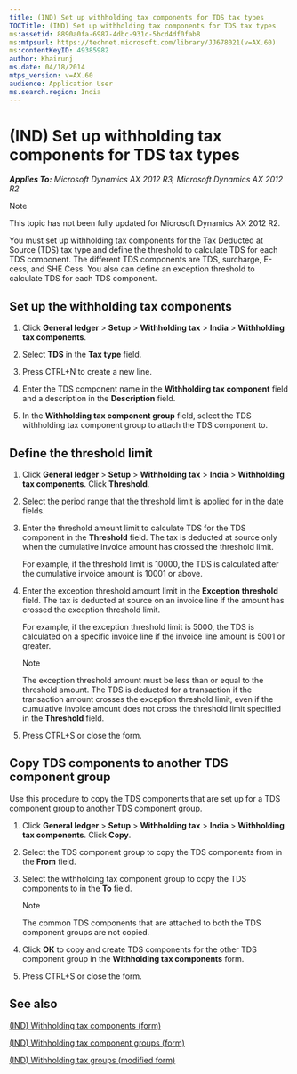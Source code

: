 ```yaml
---
title: (IND) Set up withholding tax components for TDS tax types
TOCTitle: (IND) Set up withholding tax components for TDS tax types
ms:assetid: 8890a0fa-6987-4dbc-931c-5bcd4df0fab8
ms:mtpsurl: https://technet.microsoft.com/library/JJ678021(v=AX.60)
ms:contentKeyID: 49385982
author: Khairunj
ms.date: 04/18/2014
mtps_version: v=AX.60
audience: Application User
ms.search.region: India
---
```


# (IND) Set up withholding tax components for TDS tax types 


_**Applies To:** Microsoft Dynamics AX 2012 R3, Microsoft Dynamics AX 2012 R2_


> [!NOTE]
> <P>This topic has not been fully updated for Microsoft Dynamics AX 2012 R2.</P>



You must set up withholding tax components for the Tax Deducted at Source (TDS) tax type and define the threshold to calculate TDS for each TDS component. The different TDS components are TDS, surcharge, E-cess, and SHE Cess. You also can define an exception threshold to calculate TDS for each TDS component.

## Set up the withholding tax components

1.  Click **General ledger** \> **Setup** \> **Withholding tax** \> **India** \> **Withholding tax components**.

2.  Select **TDS** in the **Tax type** field.

3.  Press CTRL+N to create a new line.

4.  Enter the TDS component name in the **Withholding tax component** field and a description in the **Description** field.

5.  In the **Withholding tax component group** field, select the TDS withholding tax component group to attach the TDS component to.

## Define the threshold limit

1.  Click **General ledger** \> **Setup** \> **Withholding tax** \> **India** \> **Withholding tax components**. Click **Threshold**.

2.  Select the period range that the threshold limit is applied for in the date fields.

3.  Enter the threshold amount limit to calculate TDS for the TDS component in the **Threshold** field. The tax is deducted at source only when the cumulative invoice amount has crossed the threshold limit.
    
    For example, if the threshold limit is 10000, the TDS is calculated after the cumulative invoice amount is 10001 or above.

4.  Enter the exception threshold amount limit in the **Exception threshold** field. The tax is deducted at source on an invoice line if the amount has crossed the exception threshold limit.
    
    For example, if the exception threshold limit is 5000, the TDS is calculated on a specific invoice line if the invoice line amount is 5001 or greater.
    

    > [!NOTE]
    > <P>The exception threshold amount must be less than or equal to the threshold amount. The TDS is deducted for a transaction if the transaction amount crosses the exception threshold limit, even if the cumulative invoice amount does not cross the threshold limit specified in the <STRONG>Threshold</STRONG> field.</P>



5.  Press CTRL+S or close the form.

## Copy TDS components to another TDS component group

Use this procedure to copy the TDS components that are set up for a TDS component group to another TDS component group.

1.  Click **General ledger** \> **Setup** \> **Withholding tax** \> **India** \> **Withholding tax components**. Click **Copy**.

2.  Select the TDS component group to copy the TDS components from in the **From** field.

3.  Select the withholding tax component group to copy the TDS components to in the **To** field.
    

    > [!NOTE]
    > <P>The common TDS components that are attached to both the TDS component groups are not copied.</P>



4.  Click **OK** to copy and create TDS components for the other TDS component group in the **Withholding tax components** form.

5.  Press CTRL+S or close the form.

## See also

[(IND) Withholding tax components (form)](https://technet.microsoft.com/library/jj664790\(v=ax.60\))

[(IND) Withholding tax component groups (form)](https://technet.microsoft.com/library/jj678017\(v=ax.60\))

[(IND) Withholding tax groups (modified form)](https://technet.microsoft.com/library/jj677874\(v=ax.60\))

  


